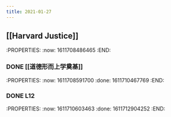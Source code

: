 ```yaml
---
title: 2021-01-27
---
```


## [[Harvard Justice]]
:PROPERTIES:
:now: 1611708486465
:END:
### DONE [[道德形而上学奠基]]
:PROPERTIES:
:now: 1611708591700
:done: 1611710467769
:END:
### DONE L12
:PROPERTIES:
:now: 1611710603463
:done: 1611712904252
:END:
##
